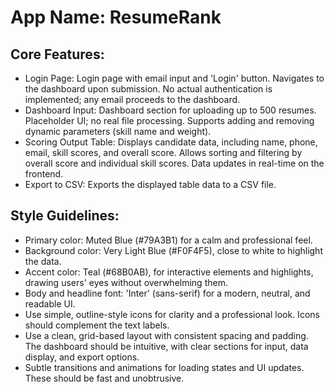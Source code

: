 # **App Name**: ResumeRank

## Core Features:

- Login Page: Login page with email input and 'Login' button. Navigates to the dashboard upon submission. No actual authentication is implemented; any email proceeds to the dashboard.
- Dashboard Input: Dashboard section for uploading up to 500 resumes. Placeholder UI; no real file processing. Supports adding and removing dynamic parameters (skill name and weight).
- Scoring Output Table: Displays candidate data, including name, phone, email, skill scores, and overall score. Allows sorting and filtering by overall score and individual skill scores. Data updates in real-time on the frontend.
- Export to CSV: Exports the displayed table data to a CSV file.

## Style Guidelines:

- Primary color: Muted Blue (#79A3B1) for a calm and professional feel.
- Background color: Very Light Blue (#F0F4F5), close to white to highlight the data.
- Accent color: Teal (#68B0AB), for interactive elements and highlights, drawing users' eyes without overwhelming them.
- Body and headline font: 'Inter' (sans-serif) for a modern, neutral, and readable UI.
- Use simple, outline-style icons for clarity and a professional look. Icons should complement the text labels.
- Use a clean, grid-based layout with consistent spacing and padding. The dashboard should be intuitive, with clear sections for input, data display, and export options.
- Subtle transitions and animations for loading states and UI updates. These should be fast and unobtrusive.